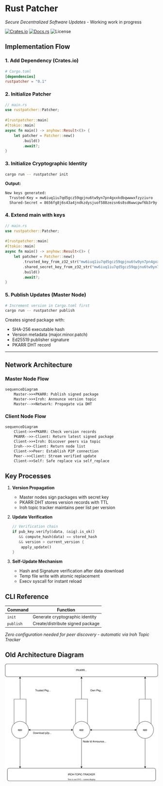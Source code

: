 # Rust Patcher  
*Secure Decentralized Software Updates*  -  Working work in progress

[![Crates.io](https://img.shields.io/crates/v/rustpatcher.svg)](https://crates.io/crates/rustpatcher)
[![Docs.rs](https://docs.rs/rustpatcher/badge.svg)](https://docs.rs/rustpatcher)
![License](https://img.shields.io/badge/License-MIT-green)

## Implementation Flow  

### 1. Add Dependency (Crates.io)  
```toml
# Cargo.toml
[dependencies]
rustpatcher = "0.1"
```


### 2. Initialize Patcher
```rust
// main.rs
use rustpatcher::Patcher;

#[rustpatcher::main]
#[tokio::main]
async fn main() -> anyhow::Result<()> {
    let patcher = Patcher::new()
        .build()
        .await?;
}
```

### 3. Initialize Cryptographic Identity  
```bash
cargo run -- rustpatcher init
```
**Output:**  
```text
New keys generated:
  Trusted-Key = mw6iuq1iu7qd5gcz59qpjnu6tw9yn7pn4gxxkdbqwwwxfzyziuro
  Shared-Secret = 8656fg8j6s43a4jndkzdysjuof588zezsn6s8sd6wwcpwf6b3r9y
```

### 4. Extend main with keys
```rust
// main.rs
use rustpatcher::Patcher;

#[rustpatcher::main]
#[tokio::main]
async fn main() -> anyhow::Result<()> {
    let patcher = Patcher::new()
        .trusted_key_from_z32_str("mw6iuq1iu7qd5gcz59qpjnu6tw9yn7pn4gxxkdbqwwwxfzyziuro")
        .shared_secret_key_from_z32_str("mw6iuq1iu7qd5gcz59qpjnu6tw9yn7pn4gxxkdbqwwwxfzyziuro"))
        .build()
        .await?;
}
```

### 5. Publish Updates (Master Node)  
```bash
# Increment version in Cargo.toml first
cargo run -- rustpatcher publish
```
Creates signed package with:  
- SHA-256 executable hash  
- Version metadata (major.minor.patch)  
- Ed25519 publisher signature  
- PKARR DHT record  

---

## Network Architecture  

### Master Node Flow  
```mermaid
sequenceDiagram
    Master->>+PKARR: Publish signed package
    Master->>+Iroh: Announce version topic
    Master-->>Network: Propagate via DHT
```

### Client Node Flow  
```mermaid
sequenceDiagram
    Client->>+PKARR: Check version records
    PKARR-->>-Client: Return latest signed package
    Client->>+Iroh: Discover peers via topic
    Iroh-->>-Client: Return node list
    Client->>Peer: Establish P2P connection
    Peer-->>Client: Stream verified update
    Client->>Self: Safe replace via self_replace
```

## Key Processes  

1. **Version Propagation**  
   - Master nodes sign packages with secret key  
   - PKARR DHT stores version records with TTL  
   - Iroh topic tracker maintains peer list per version  

2. **Update Verification**  
   ```rust
   // Verification chain
   if pub_key.verify(&data, &sig).is_ok() 
      && compute_hash(data) == stored_hash 
      && version > current_version {
       apply_update()
   }
   ```

3. **Self-Update Mechanism**
   - Hash and Signature verification after data download
   - Temp file write with atomic replacement  
   - Execv syscall for instant reload  

## CLI Reference  

| Command         | Function                             |
|-----------------|--------------------------------------|
| `init`          | Generate cryptographic identity     |
| `publish`       | Create/distribute signed package    |

*Zero configuration needed for peer discovery - automatic via Iroh Topic Tracker*

## Old Architecture Diagram
![Rough outline of how everythong works](media/patcher_diagram.svg "Patcher diagram")
